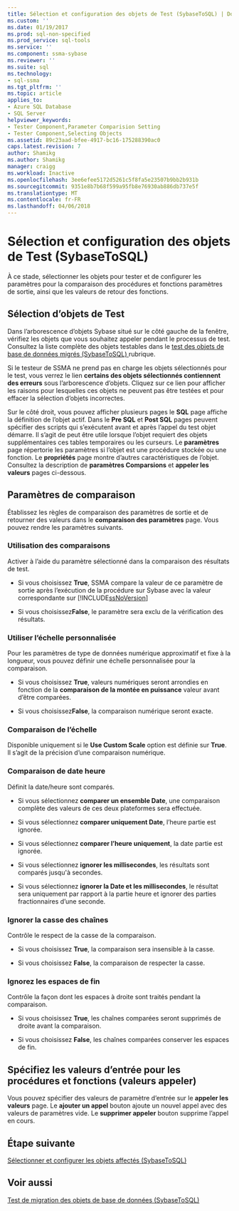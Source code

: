 ```yaml
---
title: Sélection et configuration des objets de Test (SybaseToSQL) | Documents Microsoft
ms.custom: ''
ms.date: 01/19/2017
ms.prod: sql-non-specified
ms.prod_service: sql-tools
ms.service: ''
ms.component: ssma-sybase
ms.reviewer: ''
ms.suite: sql
ms.technology:
- sql-ssma
ms.tgt_pltfrm: ''
ms.topic: article
applies_to:
- Azure SQL Database
- SQL Server
helpviewer_keywords:
- Tester Component,Parameter Comparision Setting
- Tester Component,Selecting Objects
ms.assetid: 89c23aad-bfee-4917-bc16-175288390ac0
caps.latest.revision: 7
author: Shamikg
ms.author: Shamikg
manager: craigg
ms.workload: Inactive
ms.openlocfilehash: 3ee6efee5172d5261c5f8fa5e23507b9bb2b931b
ms.sourcegitcommit: 9351e8b7b68f599a95fb8e76930ab886db737e5f
ms.translationtype: MT
ms.contentlocale: fr-FR
ms.lasthandoff: 04/06/2018
---
```

# <a name="selecting-and-configuring-objects-to-test-sybasetosql"></a>Sélection et configuration des objets de Test (SybaseToSQL)
À ce stade, sélectionner les objets pour tester et de configurer les paramètres pour la comparaison des procédures et fonctions paramètres de sortie, ainsi que les valeurs de retour des fonctions.  
  
## <a name="selection-of-objects-to-test"></a>Sélection d’objets de Test  
Dans l’arborescence d’objets Sybase situé sur le côté gauche de la fenêtre, vérifiez les objets que vous souhaitez appeler pendant le processus de test. Consultez la liste complète des objets testables dans le [test des objets de base de données migrés &#40;SybaseToSQL&#41; ](../../ssma/sybase/testing-migrated-database-objects-sybasetosql.md) rubrique.  
  
Si le testeur de SSMA ne prend pas en charge les objets sélectionnés pour le test, vous verrez le lien **certains des objets sélectionnés contiennent des erreurs** sous l’arborescence d’objets. Cliquez sur ce lien pour afficher les raisons pour lesquelles ces objets ne peuvent pas être testées et pour effacer la sélection d’objets incorrectes.  
  
Sur le côté droit, vous pouvez afficher plusieurs pages le **SQL** page affiche la définition de l’objet actif. Dans le **Pre SQL** et **Post SQL** pages peuvent spécifier des scripts qui s’exécutent avant et après l’appel du test objet démarre. Il s’agit de peut être utile lorsque l’objet requiert des objets supplémentaires ces tables temporaires ou les curseurs. Le **paramètres** page répertorie les paramètres si l’objet est une procédure stockée ou une fonction. Le **propriétés** page montre d’autres caractéristiques de l’objet. Consultez la description de **paramètres Comparsions** et **appeler les valeurs** pages ci-dessous.  
  
## <a name="parameter-comparison-settings"></a>Paramètres de comparaison  
Établissez les règles de comparaison des paramètres de sortie et de retourner des valeurs dans le **comparaison des paramètres** page. Vous pouvez rendre les paramètres suivants.  
  
### <a name="use-during-comparisons"></a>Utilisation des comparaisons  
Activer à l’aide du paramètre sélectionné dans la comparaison des résultats de test.  
  
-   Si vous choisissez **True**, SSMA compare la valeur de ce paramètre de sortie après l’exécution de la procédure sur Sybase avec la valeur correspondante sur [!INCLUDE[ssNoVersion](../../includes/ssnoversion_md.md)]  
  
-   Si vous choisissez**False**, le paramètre sera exclu de la vérification des résultats.  
  
### <a name="use-custom-scale"></a>Utiliser l’échelle personnalisée  
Pour les paramètres de type de données numérique approximatif et fixe à la longueur, vous pouvez définir une échelle personnalisée pour la comparaison.  
  
-   Si vous choisissez **True**, valeurs numériques seront arrondies en fonction de la **comparaison de la montée en puissance** valeur avant d’être comparées.  
  
-   Si vous choisissez**False**, la comparaison numérique seront exacte.  
  
### <a name="comparing-scale"></a>Comparaison de l’échelle  
Disponible uniquement si le **Use Custom Scale** option est définie sur **True**. Il s’agit de la précision d’une comparaison numérique.  
  
### <a name="date-time-comparing"></a>Comparaison de date heure  
Définit la date/heure sont comparés.  
  
-   Si vous sélectionnez **comparer un ensemble Date**, une comparaison complète des valeurs de ces deux plateformes sera effectuée.  
  
-   Si vous sélectionnez **comparer uniquement Date**, l’heure partie est ignorée.  
  
-   Si vous sélectionnez **comparer l’heure uniquement**, la date partie est ignorée.  
  
-   Si vous sélectionnez **ignorer les millisecondes**, les résultats sont comparés jusqu'à secondes.  
  
-   Si vous sélectionnez **ignorer la Date et les millisecondes**, le résultat sera uniquement par rapport à la partie heure et ignorer des parties fractionnaires d’une seconde.  
  
### <a name="ignore-strings-case"></a>Ignorer la casse des chaînes  
Contrôle le respect de la casse de la comparaison.  
  
-   Si vous choisissez **True**, la comparaison sera insensible à la casse.  
  
-   Si vous choisissez **False**, la comparaison de respecter la casse.  
  
### <a name="ignore-trailing-spaces"></a>Ignorez les espaces de fin  
Contrôle la façon dont les espaces à droite sont traités pendant la comparaison.  
  
-   Si vous choisissez **True**, les chaînes comparées seront supprimés de droite avant la comparaison.  
  
-   Si vous choisissez **False**, les chaînes comparées conserver les espaces de fin.  
  
## <a name="specify-input-values-for-procedures-and-functions-call-values"></a>Spécifiez les valeurs d’entrée pour les procédures et fonctions (valeurs appeler)  
Vous pouvez spécifier des valeurs de paramètre d’entrée sur le **appeler les valeurs** page. Le **ajouter un appel** bouton ajoute un nouvel appel avec des valeurs de paramètres vide. Le **supprimer appeler** bouton supprime l’appel en cours.  
  
## <a name="next-step"></a>Étape suivante  
[Sélectionner et configurer les objets affectés &#40;SybaseToSQL&#41;](../../ssma/sybase/selecting-and-configuring-affected-objects-sybasetosql.md)  
  
## <a name="see-also"></a>Voir aussi  
[Test de migration des objets de base de données &#40;SybaseToSQL&#41;](../../ssma/sybase/testing-migrated-database-objects-sybasetosql.md)  
  
